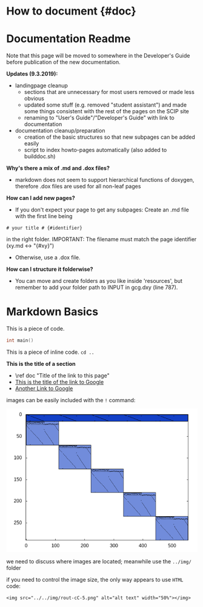# How to document {#doc}
<!-- The very first line of the .md document should be the page title and {# name of the site}
     #sandbox is the name of this site. Needed when making a link to this site. -->

# Documentation Readme #

Note that this page will be moved to somewhere in the Developer's Guide before
publication of the new documentation.

**Updates (9.3.2019):**
- landingpage cleanup
  - sections that are unnecessary for most users removed or made less obvious
  - updated some stuff (e.g. removed "student assistant") and made some things
    consistent with the rest of the pages on the SCIP site
  - renaming to "User's Guide"/"Developer's Guide" with link to documentation
- documentation cleanup/preparation
  - creation of the basic structures so that new subpages can be added easily
  - script to index howto-pages automatically (also added to builddoc.sh)

**Why's there a mix of .md and .dox files?**
- markdown does not seem to support hierarchical functions of doxygen,
therefore .dox files are used for all non-leaf pages

**How can I add new pages?**
- If you don't expect your page to get any subpages:
Create an .md file with the first line being
```
# your title # {#identifier}
```
in the right folder.
IMPORTANT: The filename must match the page identifier (xy.md <-> "{#xy}")
- Otherwise, use a .dox file.

**How can I structure it folderwise?**
- You can move and create folders as you like inside 'resources',
but remember to add your folder path to INPUT in gcg.dxy (line 787).


# Markdown Basics #
This is a piece of code. <!-- C indicates that C language syntax is recognized. -->
```C
int main()
```
This is a piece of inline code.
`cd ..`

**This is the title of a section**
- \ref doc "Title of the link to this page"
- [This is the title of the link to Google](https://www.google.com)
- <a href="https://www.google.com">Another Link to Google</a>

images can be easily included with the `!` command:

![instance MIPLIB2003/rout with 5 blocks](../../img/rout-cC-5.png)

we need to discuss where images are located; meanwhile use the `../img/` folder

if you need to control the image size, the only way appears to use `HTML` code:

```
<img src="../../img/rout-cC-5.png" alt="alt text" width="50%"></img>
```
